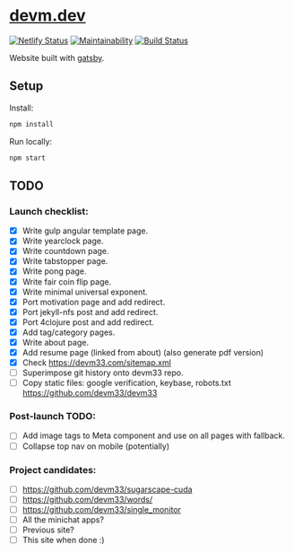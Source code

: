 # [devm.dev](https://devm.dev)

[![Netlify Status](https://api.netlify.com/api/v1/badges/7c1054b3-a5b5-4cd8-9b54-b67cee3fdc11/deploy-status)](https://app.netlify.com/sites/devm/deploys)
[![Maintainability](https://api.codeclimate.com/v1/badges/06a61da19a537a146da0/maintainability)](https://codeclimate.com/github/devm33/devm.dev)
[![Build Status](https://travis-ci.org/devm33/devm.dev.svg?branch=master)](https://travis-ci.org/devm33/devm.dev)

Website built with [gatsby](https://www.gatsbyjs.org).

## Setup

Install:

```sh
npm install
```

Run locally:

```sh
npm start
```

## TODO

### Launch checklist:

- [x] Write gulp angular template page.
- [x] Write yearclock page.
- [x] Write countdown page.
- [x] Write tabstopper page.
- [x] Write pong page.
- [x] Write fair coin flip page.
- [x] Write minimal universal exponent.
- [x] Port motivation page and add redirect.
- [x] Port jekyll-nfs post and add redirect.
- [x] Port 4clojure post and add redirect.
- [x] Add tag/category pages.
- [x] Write about page.
- [x] Add resume page (linked from about) (also generate pdf version)
- [x] Check https://devm33.com/sitemap.xml
- [ ] Superimpose git history onto devm33 repo.
- [ ] Copy static files: google verification, keybase, robots.txt
      https://github.com/devm33/devm33

### Post-launch TODO:

- [ ] Add image tags to Meta component and use on all pages with fallback.
- [ ] Collapse top nav on mobile (potentially)

### Project candidates:

- [ ] https://github.com/devm33/sugarscape-cuda
- [ ] https://github.com/devm33/words/
- [ ] https://github.com/devm33/single_monitor
- [ ] All the minichat apps?
- [ ] Previous site?
- [ ] This site when done :)
